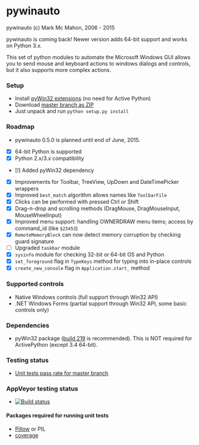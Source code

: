 pywinauto
============

pywinauto (c) Mark Mc Mahon, 2006 - 2015

pywinauto is coming back! Newer version adds 64-bit support and works on Python 3.x.

This set of python modules to automate the Microsoft Windows GUI 
allows you to send mouse and keyboard actions to windows dialogs and controls, 
but it also supports more complex actions.

### Setup
* Install [pyWin32 extensions](http://sourceforge.net/projects/pywin32/files/pywin32/) (no need for Active Python)
* Download [master branch as ZIP](https://github.com/pywinauto/pywinauto/archive/master.zip)
* Just unpack and run `python setup.py install`

### Roadmap
* pywinauto 0.5.0 is planned until end of June, 2015.
 - [x] 64-bit Python is supported
 - [x] Python 2.x/3.x compatibility
 - [!] Added pyWin32 dependency
 - [x] Improvements for Toolbar, TreeView, UpDown and DateTimePicker wrappers
 - [x] Improved `best_match` algorithm allows names like `ToolbarFile`
 - [x] Clicks can be performed with pressed Ctrl or Shift
 - [x] Drag-n-drop and scrolling methods (DragMouse, DragMouseInput, MouseWheelInput)
 - [x] Improved menu support: handling OWNERDRAW menu items; access by command_id (like `$23453`)
 - [x] `RemoteMemoryBlock` can now detect memory corruption by checking guard signature
 - [ ] Upgraded `taskbar` module
 - [x] `sysinfo` module for checking 32-bit or 64-bit OS and Python
 - [x] `set_foreground` flag in `TypeKeys` method for typing into in-place controls
 - [x] `create_new_console` flag in `Application.start_` method

### Supported controls
* Native Windows controls (full support through Win32 API)
* .NET Windows Forms (partial support through Win32 API, some basic controls only)

### Dependencies
* pyWin32 package ([build 219](http://sourceforge.net/projects/pywin32/files/pywin32/Build%20219/) is recommended). This is NOT required for ActivePython (except 3.4 64-bit).

### Testing status
* [Unit tests pass rate for master branch](https://github.com/pywinauto/pywinauto/wiki/Unit-testing-status)

### AppVeyor testing status
* [![Build status](https://ci.appveyor.com/api/projects/status/ykk30v7vcvkmpnoq/branch/master?svg=true)](https://ci.appveyor.com/project/vasily-v-ryabov/pywinauto/branch/master)

#### Packages required for running unit tests
* [Pillow](https://pypi.python.org/pypi/Pillow/2.7.0) or PIL
* [coverage](https://pypi.python.org/pypi/coverage)
